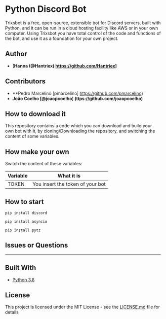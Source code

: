# Python Discord Bot 

Trixsbot is a free, open-source, extensible bot for Discord servers, built with Python, and it can be run in a cloud hosting facility like AWS or in your own computer. Using Trixsbot you have total control of the code and functions of the bot, and use it as a foundation for your own project. 

## Author

* **[Hanna (@Hantriex) https://github.com/Hantriex]**

## Contributors

* **Pedro Marcelino [pmarcelino] https://github.com/pmarcelino)
* **João Coelho [@joaopcoelho] (ttps://github.com/joaopcoelho)**

## How to download it

This repository contains a code which you can download and build your own bot with it, by cloning/Downloading the repository, and switching the content of some variables.


## How make your own


Switch the content of these variables:

| Variable              | What it is                                                            |
| ----------------------| ----------------------------------------------------------------------|
| TOKEN                 | You insert the token of your bot                                      |



## How to start


```
pip install discord
```
```
pip install asyncio
```
```
pip install pytz
```


## Issues or Questions

---

## Built With

* [Python 3.8](https://www.python.org/)

## License

This project is licensed under the MIT License - see the [LICENSE.md](LICENSE.md) file for details
